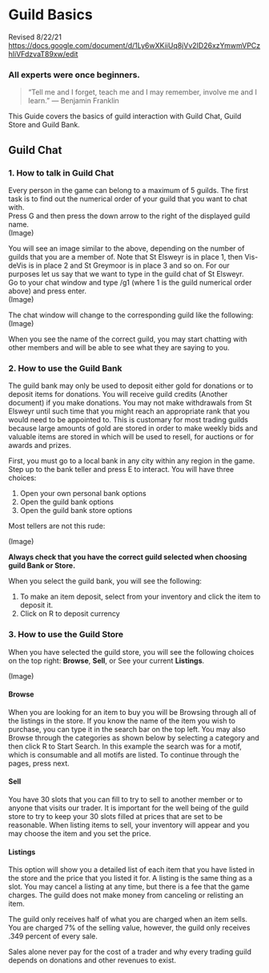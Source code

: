 # Guild Basics

Revised 8/22/21
https://docs.google.com/document/d/1Ly6wXKiiUq8jVv2ID26xzYmwmVPCzhIiVFdzvaT89xw/edit

### All experts were once beginners.

> “Tell me and I forget, teach me and I may remember, involve me and I learn.”  ― Benjamin Franklin 

This Guide covers the basics of guild interaction with Guild Chat, Guild Store and Guild Bank.



## Guild Chat 
### 1. How to talk in Guild Chat

Every person in the game can belong to a maximum of 5 guilds.  The first task is to find out the numerical order of your guild that you want to chat with. \
Press G and then press the down arrow to the right of the displayed guild name. \
(Image)

You will see an image similar to the above, depending on the number of guilds that you are a member of.  Note that St Elsweyr is in place 1, then Vis-deVis is in place 2 and St Greymoor is in place 3 and so on.  For our purposes let us say that we want to type in the guild chat of St Elsweyr. \
Go to your chat window and type /g1  (where 1 is the guild numerical order above) and press enter. \
(Image)

The chat window will change to the corresponding guild like the following: \
(Image)

When you see the name of the correct guild, you may start chatting with other members and will be able to see what they are saying to you.


### 2. How to use the Guild Bank
The guild bank may only be used to deposit either gold for donations or to deposit items for donations.  You will receive guild credits (Another document) if you make donations.  You may not make withdrawals from St Elsweyr until such time that you might reach an appropriate rank that you would need to be appointed to.  This is customary for most trading guilds because large amounts of gold are stored in order to make weekly bids and valuable items are stored in which will be used to resell, for auctions or for awards and prizes.

First, you must go to a local bank in any city within any region in the game. \
Step up to the bank teller and press E to interact. You will have three choices: 
1. Open your own personal bank options 
1. Open the guild bank options 
1. Open the guild bank store options 

Most tellers are not this rude:

(Image)

**Always check that you have the correct guild selected when choosing guild Bank or Store.**

When you select the guild bank, you will see the following:

1. To make an item deposit, select from your inventory and click the item to deposit it.
1. Click on R to deposit currency


### 3. How to use the Guild Store

When you have selected the guild store, you will see the following choices on the top right: **Browse**, **Sell**, or See your current **Listings**.

(Image)

#### Browse
When you are looking for an item to buy you will be Browsing through all of the listings in the store.  If you know the name of the item you wish to purchase, you can type it in the search bar on the top left.  You may also Browse through the categories as shown below by selecting a category and then click R to Start Search.  In this example the search was for a motif, which is consumable and all motifs are listed.  To continue through the pages, press next.

#### Sell
You have 30 slots that you can fill to try to sell to another member or to anyone that visits our trader.  It is important for the well being of the guild store to try to keep your 30 slots filled at prices that are set to be reasonable.  When listing items to sell, your inventory will appear and you may choose the item and you set the price.

#### Listings
This option will show you a detailed list of each item that you have listed in the store and the price that you listed it for.  A listing is the same thing as a slot.  You may cancel a listing at any time, but there is a fee that the game charges.  The guild does not make money from canceling or relisting an item.

The guild only receives half of what you are charged when an item sells.  You are charged 7% of the selling value, however, the guild only receives .349 percent of every sale.

Sales alone never pay for the cost of a trader and why every trading guild depends on donations and other revenues to exist.




